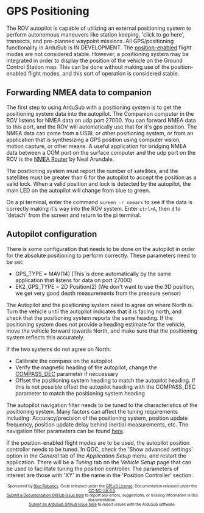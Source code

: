 # GPS Positioning

The ROV autopilot is capable of utilizing an external positioning system to perform autonomous maneuvers like station keeping, 'click to go here', transects, and pre-planned waypoint missions. All GPS/positioning functionality in ArduSub is IN DEVELOPMENT. The [position-enabled](operators-manual/flight-modes.html#position-enabled-modes) flight modes are not considered stable. However, a positioning system may be integrated in order to display the position of the vehicle on the Ground Control Station map. This can be done without making use of the position-enabled flight modes, and this sort of operation is considered stable.

## Forwarding NMEA data to companion

 The first step to using ArduSub with a positioning system is to get the positioning system data into the autopilot. The Companion computer in the ROV listens for NMEA data on udp port 27000. You can forward NMEA data to this port, and the ROV will automatically use that for it's gps position. The NMEA data can come from a USBL or other positioning system, or from an application that is synthesizing a GPS position using computer vision, motion capture, or other means. A useful application for bridging NMEA data between a COM port on the surface computer and the udp port on the ROV is the [NMEA Router](http://arundale.com/docs/ais/nmearouter.html) by Neal Arundale.

The positioning system must report the number of satellites, and the satellites must be greater than 6 for the autopilot to accept the position as a valid lock. When a valid position and lock is detected by the autopilot, the main LED on the autopilot will change from blue to green.

On a pi terminal, enter the command `screen -r nmearx` to see if the data is correctly making it's way into the ROV system. Enter `ctrl+A`, then `d` to 'detach' from the screen and return to the pi terminal.

## Autopilot configuration

There is some configuration that needs to be done on the autopilot in order for the absolute positioning to perform correctly. These parameters need to be set:
- GPS_TYPE = MAV(14) (This is done automatically by the same application that listens for data on port 27000)
- EK2_GPS_TYPE = 2D Position(2) (We don't want to use the 3D position, we get very good depth measurements from the pressure sensor)

The Autopilot and the positioning system need to agree on where North is. Turn the vehicle until the autopilot indicates that it is facing north, and check that the positioning system reports the same heading. If the positioning system does not provide a heading estimate for the vehicle, move the vehicle forward towards North, and make sure that the positioning system reflects this accurately.

If the two systems do not agree on North:
- Calibrate the compass on the autopilot
- Verify the magnetic heading of the autopilot, change the [COMPASS_DEC](operators-manual/full-parameter-list.html#compassdec-compass-declination) parameter if neccessary
- Offset the positioning system heading to match the autopilot heading. If this is not possible offset the autopilot heading with the COMPASS_DEC parameter to match the positioning system heading

The autopilot navigation filter needs to be tuned to the characteristics of the positioning system. Many factors can affect the tuning requirements including: Accuracy/precision of the positioning system, position update frequency, position update delay behind inertial measurements, etc. The navigation filter parameters can be found [here](operators-manual/full-parameter-list.html#ek2-parameters).

If the position-enabled flight modes are to be used, the autopilot position controller needs to be tuned. In QGC, check the 'Show advanced settings' option in the _General_ tab of the _Application Setup_ menu, and restart the application. There will be a _Tuning_ tab on the _Vehicle Setup_ page that can be used to facilitate tuning the position controller. The parameters of interest are those with 'XY' in the name in the 'Position Controller' section.

<p style="font-size:10px; text-align:center">
Sponsored by <a href="http://www.bluerobotics.com/">Blue Robotics</a>. Code released under the <a href="https://github.com/bluerobotics/ardusub/blob/master/COPYING.txt">GPLv3 License</a>. Documentation released under the <a href="https://creativecommons.org/licenses/by-nc-sa/4.0/">CC-NC-SA 4.0</a>.<br />
<a href="https://github.com/bluerobotics/ardusub-docs/issues/">Submit a Documentation GitHub Issue here</a> to report any errors, suggestions, or missing information in this documentation.<br />
<a href="https://github.com/bluerobotics/ardusub/issues/">Submit an ArduSub GitHub Issue here</a> to report issues with the ArduSub software.
</p>
